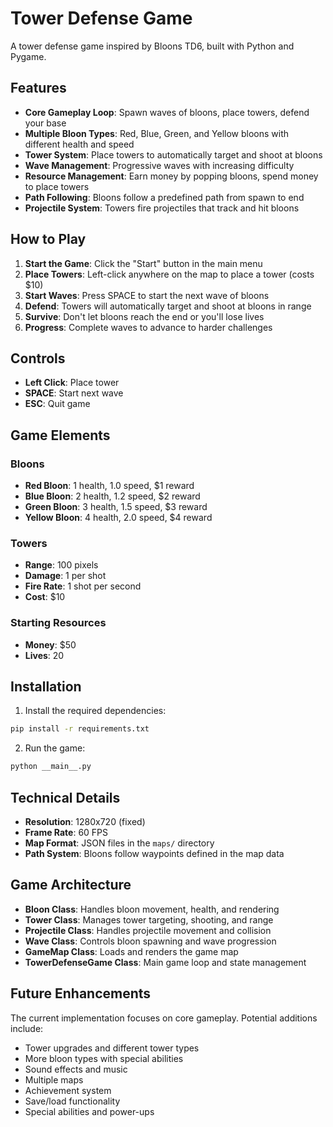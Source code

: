# Tower Defense Game

A tower defense game inspired by Bloons TD6, built with Python and Pygame.

## Features

- **Core Gameplay Loop**: Spawn waves of bloons, place towers, defend your base
- **Multiple Bloon Types**: Red, Blue, Green, and Yellow bloons with different health and speed
- **Tower System**: Place towers to automatically target and shoot at bloons
- **Wave Management**: Progressive waves with increasing difficulty
- **Resource Management**: Earn money by popping bloons, spend money to place towers
- **Path Following**: Bloons follow a predefined path from spawn to end
- **Projectile System**: Towers fire projectiles that track and hit bloons

## How to Play

1. **Start the Game**: Click the "Start" button in the main menu
2. **Place Towers**: Left-click anywhere on the map to place a tower (costs $10)
3. **Start Waves**: Press SPACE to start the next wave of bloons
4. **Defend**: Towers will automatically target and shoot at bloons in range
5. **Survive**: Don't let bloons reach the end or you'll lose lives
6. **Progress**: Complete waves to advance to harder challenges

## Controls

- **Left Click**: Place tower
- **SPACE**: Start next wave
- **ESC**: Quit game

## Game Elements

### Bloons
- **Red Bloon**: 1 health, 1.0 speed, $1 reward
- **Blue Bloon**: 2 health, 1.2 speed, $2 reward
- **Green Bloon**: 3 health, 1.5 speed, $3 reward
- **Yellow Bloon**: 4 health, 2.0 speed, $4 reward

### Towers
- **Range**: 100 pixels
- **Damage**: 1 per shot
- **Fire Rate**: 1 shot per second
- **Cost**: $10

### Starting Resources
- **Money**: $50
- **Lives**: 20

## Installation

1. Install the required dependencies:
```bash
pip install -r requirements.txt
```

2. Run the game:
```bash
python __main__.py
```

## Technical Details

- **Resolution**: 1280x720 (fixed)
- **Frame Rate**: 60 FPS
- **Map Format**: JSON files in the `maps/` directory
- **Path System**: Bloons follow waypoints defined in the map data

## Game Architecture

- **Bloon Class**: Handles bloon movement, health, and rendering
- **Tower Class**: Manages tower targeting, shooting, and range
- **Projectile Class**: Handles projectile movement and collision
- **Wave Class**: Controls bloon spawning and wave progression
- **GameMap Class**: Loads and renders the game map
- **TowerDefenseGame Class**: Main game loop and state management

## Future Enhancements

The current implementation focuses on core gameplay. Potential additions include:
- Tower upgrades and different tower types
- More bloon types with special abilities
- Sound effects and music
- Multiple maps
- Achievement system
- Save/load functionality
- Special abilities and power-ups
